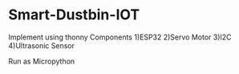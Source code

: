 # Smart-Dustbin-IOT

Implement using thonny
Components
1)ESP32
2)Servo Motor
3)I2C
4)Ultrasonic Sensor

Run as Micropython 
